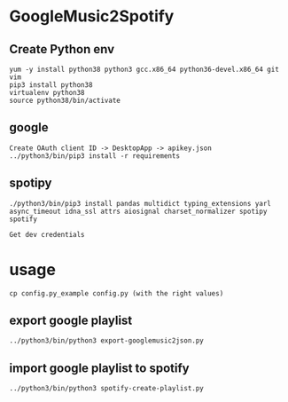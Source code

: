 # GoogleMusic2Spotify

Create Python env
-------------
```
yum -y install python38 python3 gcc.x86_64 python36-devel.x86_64 git vim
pip3 install python38
virtualenv python38
source python38/bin/activate
```

## google
```
Create OAuth client ID -> DesktopApp -> apikey.json
../python3/bin/pip3 install -r requirements
```

## spotipy
```
./python3/bin/pip3 install pandas multidict typing_extensions yarl async_timeout idna_ssl attrs aiosignal charset_normalizer spotipy spotify

Get dev credentials
```

# usage
```
cp config.py_example config.py (with the right values)
```

export google playlist
-------------
```
../python3/bin/python3 export-googlemusic2json.py
```

import google playlist to spotify
-------------
```
../python3/bin/python3 spotify-create-playlist.py
```
